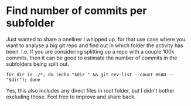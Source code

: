 # Find number of commits per subfolder

Just wanted to share a oneliner I whipped up, for that use case where you want to analyse a big git repo 
and find out in which folder the activity has been. 
I.e. If you are considering splitting up a repo with a couple 100k commits, then it can be good  to estimate 
the number of commits in the subfolders being split out.

`for dir in ./*; do (echo "$dir " && git rev-list --count HEAD --  "$dir"); done`

Yes, this also includes any direct files in root folder, but I didn’t bother excluding those. 
Feel free to improve and share back.
